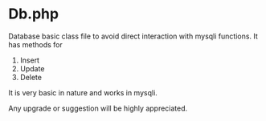 # Db.php
Database basic class file to avoid direct interaction with mysqli functions.
 It has methods for
 1. Insert
 2. Update
 3. Delete
 
 
 It is very basic in nature and works in mysqli.
 
 Any upgrade or suggestion will be highly appreciated.

